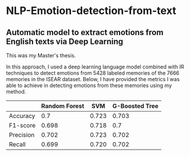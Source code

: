 # NLP-Emotion-detection-from-text
## Automatic model to extract emotions from English texts via Deep Learning
This was my Master's thesis. 

In this approach, I used a deep learning language model combined with IR techniques to detect emotions from 5428 labeled memories of the 7666 memories in the ISEAR dataset. Below, I have provided the metrics I was able to achieve in detecting emotions from these memories using my method.


|           | Random Forest | SVM   | G-Boosted Tree |
|-----------|---------------|-------|----------------|
| Accuracy  | 0.7           | 0.723 | 0.703          |
| F1-score  | 0.698         | 0.718 | 0.7            |
| Precision | 0.702         | 0.723 | 0.702          |
| Recall    | 0.699         | 0.720 | 0.702          |

